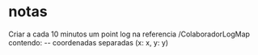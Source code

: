 # notas

Criar a cada 10 minutos
um point log na referencia
/ColaboradorLogMap contendo:
-- coordenadas separadas
(x: x, y: y)
